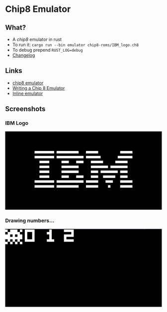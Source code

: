 # Chip8 Emulator

## What?
- A *chip8* emulator in rust
- To run it: `cargo run --bin emulator chip8-roms/IBM_logo.ch8`
- To debug prepend `RUST_LOG=debug`
- [Changelog](https://github.com/gthvn1/chip8-emulator/blob/master/Changelog.md)

## Links
- [chip8 emulator](https://en.wikipedia.org/wiki/CHIP-8)
- [Writing a Chip 8 Emulator](http://craigthomas.ca/blog/2014/06/21/writing-a-chip-8-emulator-part-1/)
- [Inline emulator](https://chip-8.vercel.app/)

## Screenshots

### IBM Logo
![](https://github.com/gthvn1/chip8-emulator/blob/master/screenshots/ibm_logo.png)

### Drawing numbers...
![](https://github.com/gthvn1/chip8-emulator/blob/master/screenshots/drawing_numbers.png)

